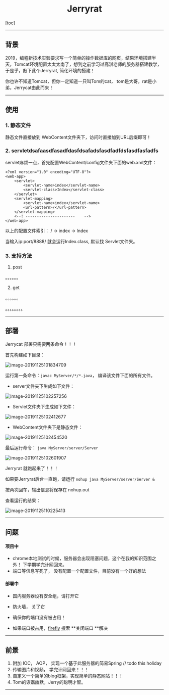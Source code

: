 # <center>Jerryrat</center>

[toc]

---



## 背景

2019，编程新技术实验要求写一个简单的操作数据库的网页，结果环境搭建半天，Tomcat环境配置太太太南了，想到之前学习过高淇老师的服务器搭建教学，于是乎，敲下此个Jerryrat, 简化环境的搭建！

你也许不知道Tomcat，但你一定知道一只叫Tom的cat， tom是大哥，rat是小弟，Jerrycat由此而来！

---






## 使用 

###  1. 静态文件

静态文件直接放到 WebContent文件夹下，访问时直接加到URL后缀即可！

### 2. servletdsafaasdfasadfdasfdsafadsfasdfadfdsfasdfasfadfs

servlet麻烦一点，首先配置WebContent/config文件夹下面的web.xml文件：

```
<?xml version="1.0" encoding="UTF-8"?>
<web-app>
	<servlet>
		<servlet-name>index</servlet-name>
		<servlet-class>Index</servlet-class>
	</servlet>
	<servlet-mapping>
		<servlet-name>index</servlet-name>
		<url-pattern>/</url-pattern>
	</servlet-mapping>
	<--! ----------------------    -->
</web-app>
```

以上的配置文件索引：  / -> index  -> Index    

当输入ip:port/8888/  就会运行Index.class, 默认找 Servlet文件夹。

### 3. 支持方法

1.  post 

   。。。。。。

2.  get

   。。。。。。

。。。。。。。。

---





## 部署

Jerrycat 部署只需要两条命令！！！

首先构建如下目录：

![image-20191125101834709](./images/image-20191125101834709.png)

运行第一条命令：`javac MyServer/*/*.java`， 编译该文件下面的所有文件。

- server文件夹下生成如下文件：

![image-20191125102257256](./images/image-20191125102257256.png)

- Servlet文件夹下生成如下文件：

![image-20191125102412677](./images/image-20191125102412677.png)

- WebContent文件夹下是静态文件：

![image-20191125102454520](./images/image-20191125102454520.png)

最后运行命令： `java MyServer/server/Server`

![image-20191125102601907](./images/image-20191125102601907.png)

Jerryrat 就跑起来了！！！

如果要Jerryrat后台一直跑，请运行  `nohup java MyServer/server/Server &` 

按两次回车，输出信息将保存在  nohup.out

查看运行的结果：

![image-20191125110225413](./images/image-20191125110225413.png)

---






## 问题



#### 项目中

- chrome本地测试的时候，服务器会出现阻塞问题，这个在我的知识范围之外！ 下学期学完计网回来。
- 端口等信息写死了， 没有配置一个配置文件，目前没有一个好的想法



#### 部署中

- 国内服务器设有安全组，请打开它
- 防火墙， 关了它
- 确保你的端口没有被占用！

- 如果端口被占用，[firefly](www.fireflying.top) 搜索 **关闭端口 **解决
---






## 前景

1. 附加 IOC， AOP， 实现一个基于此服务器的简易Spring  // todo  this holiday
2. 传输图片和视频， 学完计网回来！！！
3. 自定义一个简单的blog框架，实现简单的静态网站！！！
4. Tom的诙谐幽默，Jerry的聪明才智。

---
